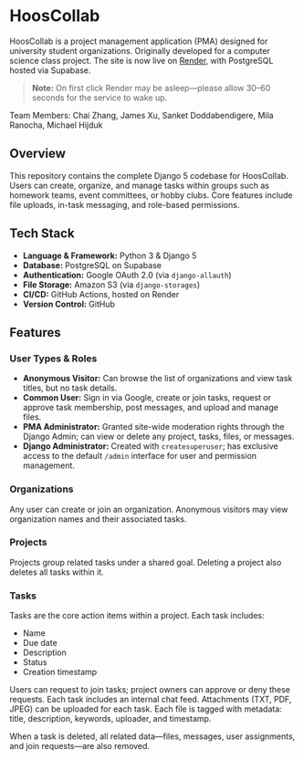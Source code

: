 # HoosCollab

HoosCollab is a project management application (PMA) designed for university student organizations. Originally developed for a computer science class project. The site is now live on [Render](https://hooscollab.onrender.com), with PostgreSQL hosted via Supabase.

> **Note:** On first click Render may be asleep—please allow 30–60 seconds for the service to wake up.

Team Members: Chai Zhang, James Xu, Sanket Doddabendigere, Mila Ranocha, Michael Hijduk

## Overview
This repository contains the complete Django 5 codebase for HoosCollab. Users can create, organize, and manage tasks within groups such as homework teams, event committees, or hobby clubs. Core features include file uploads, in-task messaging, and role-based permissions.

## Tech Stack
- **Language & Framework:** Python 3 & Django 5  
- **Database:** PostgreSQL on Supabase
- **Authentication:** Google OAuth 2.0 (via `django-allauth`)  
- **File Storage:** Amazon S3 (via `django-storages`)  
- **CI/CD:** GitHub Actions, hosted on Render  
- **Version Control:** GitHub

## Features

### User Types & Roles 
- **Anonymous Visitor:** Can browse the list of organizations and view task titles, but no task details.
- **Common User:** Sign in via Google, create or join tasks, request or approve task membership, post messages, and upload and manage files.
- **PMA Administrator:** Granted site-wide moderation rights through the Django Admin; can view or delete any project, tasks, files, or messages.
- **Django Administrator:** Created with `createsuperuser`; has exclusive access to the default `/admin` interface for user and permission management.

### Organizations
Any user can create or join an organization. Anonymous visitors may view organization names and their associated tasks.

### Projects  
Projects group related tasks under a shared goal. Deleting a project also deletes all tasks within it.

### Tasks
Tasks are the core action items within a project. Each task includes:
- Name
- Due date
- Description
- Status
- Creation timestamp

Users can request to join tasks; project owners can approve or deny these requests. Each task includes an internal chat feed. Attachments (TXT, PDF, JPEG) can be uploaded for each task. Each file is tagged with metadata: title, description, keywords, uploader, and timestamp.

When a task is deleted, all related data—files, messages, user assignments, and join requests—are also removed.
